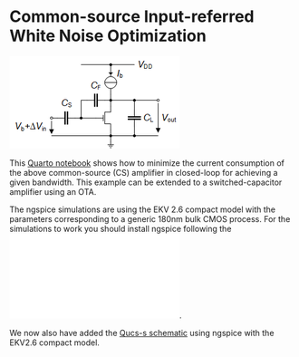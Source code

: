 # Common-source Input-referred White Noise Optimization

![CS OL Amplifier](/Amplifiers/Basic/CS%20CL%20Optimization/Figures/CS_CL_amplifier_schematic.png)

This [Quarto notebook](/Amplifiers/Basic/CS%20CL%20Optimization/CS_CL_optimization.pdf) shows how to minimize the current consumption of the above common-source (CS) amplifier in closed-loop for achieving a given bandwidth. This example can be extended to a switched-capacitor amplifier using an OTA.

The ngspice simulations are using the EKV 2.6 compact model with the parameters corresponding to a generic 180nm bulk CMOS process. For the simulations to work you should install ngspice following the ![ngspice installation instructions](/ngspice_installation.md).

We now also have added the [Qucs-s schematic](/Amplifiers/Basic/CS%20CL%20Optimization/Simulations/qucs-s/README.md) using ngspice with the EKV2.6 compact model.
